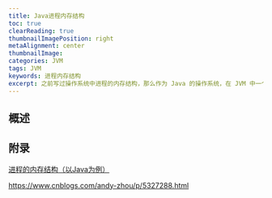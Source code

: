 ```yaml
---
title: Java进程内存结构
toc: true
clearReading: true
thumbnailImagePosition: right
metaAlignment: center
thumbnailImage:
categories: JVM
tags: JVM
keywords: 进程内存结构
excerpt: 之前写过操作系统中进程的内存结构，那么作为 Java 的操作系统，在 JVM 中一个进程是如何抽象的？
---
```


## 概述



## 附录
[进程的内存结构（以Java为例）](https://fengyuanblog.github.io/2019/09/27/%E8%BF%9B%E7%A8%8B%E7%9A%84%E5%86%85%E5%AD%98%E7%BB%93%E6%9E%84(%E4%BB%A5Java%E4%B8%BA%E4%BE%8B)/)

https://www.cnblogs.com/andy-zhou/p/5327288.html

